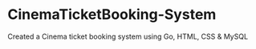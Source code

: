 # CinemaTicketBooking-System
Created a Cinema ticket booking system using Go, HTML, CSS &amp; MySQL
